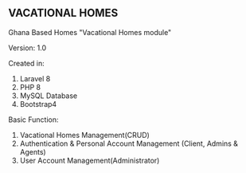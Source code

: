 ## VACATIONAL HOMES

Ghana Based Homes "Vacational Homes module"

Version: 1.0

Created in:

1. Laravel 8
2. PHP 8
3. MySQL Database
4. Bootstrap4


Basic Function:

1. Vacational Homes Management(CRUD)
2. Authentication & Personal Account Management (Client, Admins & Agents)
3. User Account Management(Administrator)

